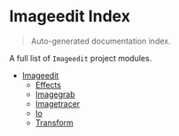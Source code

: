# Imageedit Index

> Auto-generated documentation index.

A full list of `Imageedit` project modules.

- [Imageedit](imageedit/index.md#imageedit)
    - [Effects](imageedit/effects.md#effects)
    - [Imagegrab](imageedit/imagegrab.md#imagegrab)
    - [Imagetracer](imageedit/imagetracer.md#imagetracer)
    - [Io](imageedit/io.md#io)
    - [Transform](imageedit/transform.md#transform)
